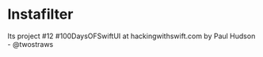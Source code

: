 # Instafilter
Its project #12 #100DaysOFSwiftUI at hackingwithswift.com by Paul Hudson - @twostraws
